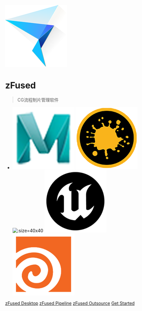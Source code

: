 ![logo](_logo/zfused-logo.png ':size=200x200')

# __zFused__

> CG流程制片管理软件

- ![](_logo/maya-logo.png ':size=40x40') ![](_logo/mari-logo.png ':size=40x40') ![](_logo/katana-logo.png" ':size=40x40') ![](_logo/ue-logo.png ':size=40x40') ![](_logo/houdini-logo.png ':size=40x40')


[zFused Desktop](desktop/)
[zFused Pipeline](pipeline/)
[zFused Outsource](outsource/maya/)
[Get Started]()


<!-- 背景图片 -->
<!-- ![](images/bg.png) -->